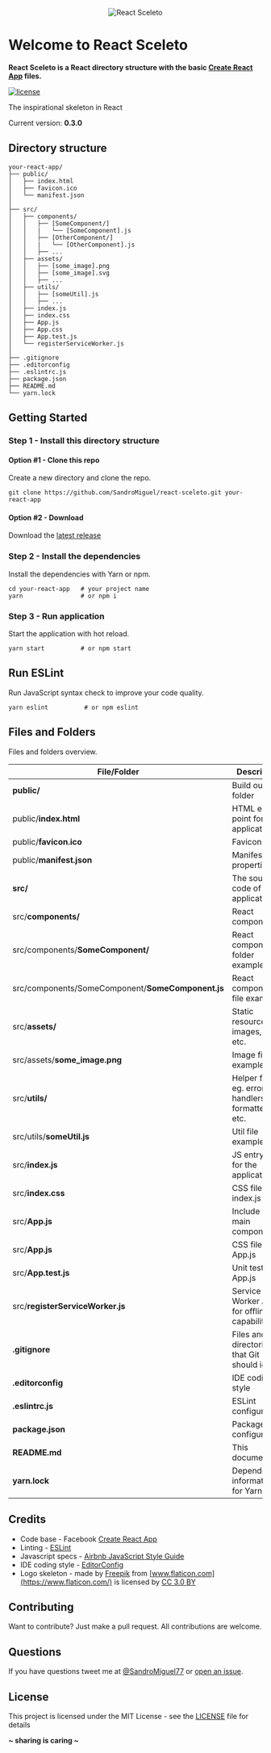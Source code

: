 <p align="center"><img src="http://sandromiguel.com/host/react-sceleto_03.png" alt="React Sceleto" /></p>

# Welcome to React Sceleto
**React Sceleto is a React directory structure with the basic 
[Create React App](https://github.com/facebook/create-react-app) files.**

[![license](https://img.shields.io/badge/License-MIT-blue.svg?style=flat)](LICENSE)

The inspirational skeleton in React

Current version: **0.3.0**

## Directory structure
```
your-react-app/
├── public/
│   ├── index.html
│   ├── favicon.ico
│   └── manifest.json
│
├── src/
│   ├── components/
│   │   ├── [SomeComponent/]
│   │   |   └── [SomeComponent].js
│   │   ├── [OtherComponent/]
│   │   |   └── [OtherComponent].js
│   │   ├── ...
│   ├── assets/
│   │   ├── [some_image].png
│   │   ├── [some_image].svg
│   │   ├── ...
│   ├── utils/
│   │   ├── [someUtil].js
│   │   ├── ...
│   ├── index.js
│   ├── index.css
│   ├── App.js
│   ├── App.css
│   ├── App.test.js
│   └── registerServiceWorker.js
│
├── .gitignore
├── .editorconfig
├── .eslintrc.js
├── package.json
├── README.md
└── yarn.lock
```

## Getting Started

### Step 1 - Install this directory structure
#### Option #1 - Clone this repo
Create a new directory and clone the repo.
```
git clone https://github.com/SandroMiguel/react-sceleto.git your-react-app
```

#### Option #2 - Download
Download the [latest release](https://github.com/SandroMiguel/react-sceleto/archive/v.0.2.zip)

### Step 2 - Install the dependencies
Install the dependencies with Yarn or npm.
```
cd your-react-app   # your project name
yarn                # or npm i
```

### Step 3 - Run application
Start the application with hot reload.
```
yarn start          # or npm start
```

## Run ESLint
Run JavaScript syntax check to improve your code quality.
```
yarn eslint          # or npm eslint
```

## Files and Folders
Files and folders overview.

| File/Folder | Description |
| --- | --- |
| **public/** | Build output folder |
| public/**index.html** | HTML entry point for the application |
| public/**favicon.ico** | Favicon |
| public/**manifest.json** | Manifest properties |
| **src/** | The source code of the application |
| src/**components/** | React components |
| src/components/**SomeComponent/** | React component folder example |
| src/components/SomeComponent/**SomeComponent.js** | React component file example |
| src/**assets/** | Static resources eg. images, pdf, etc. |
| src/assets/**some_image.png** | Image file example |
| src/**utils/** | Helper files eg. error handlers, formatters, etc. |
| src/utils/**someUtil.js** | Util file example |
| src/**index.js** | JS entry point for the application |
| src/**index.css** | CSS file for index.js |
| src/**App.js** | Include your main components |
| src/**App.js** | CSS file for App.js |
| src/**App.test.js** | Unit tests for App.js |
| src/**registerServiceWorker.js** | Service Worker API for offline capabilities |
| **.gitignore** | Files and directories that Git should ignore |
| **.editorconfig** | IDE coding style |
| **.eslintrc.js** | ESLint configuration |
| **package.json** | Package configuration |
| **README.md** | This document |
| **yarn.lock** | Dependencies information for Yarn |

## Credits
- Code base - Facebook [Create React App](https://github.com/facebook/create-react-app)
- Linting - [ESLint](https://eslint.org/)
- Javascript specs - [Airbnb JavaScript Style Guide](https://github.com/airbnb/javascript)
- IDE coding style - [EditorConfig](https://editorconfig.org/)
- Logo skeleton - made by [Freepik](http://www.freepik.com) from [www.flaticon.com](https://www.flaticon.com/) is 
licensed by [CC 3.0 BY](http://creativecommons.org/licenses/by/3.0/)

## Contributing
Want to contribute? Just make a pull request. All contributions are welcome.

## Questions
If you have questions tweet me at [@SandroMiguel77](https://twitter.com/SandroMiguel77) or [open an issue](https://github.com/SandroMiguel/react-sceleto/issues/new).

## License
This project is licensed under the MIT License - see the [LICENSE](LICENSE) file for details

**~ sharing is caring ~**
